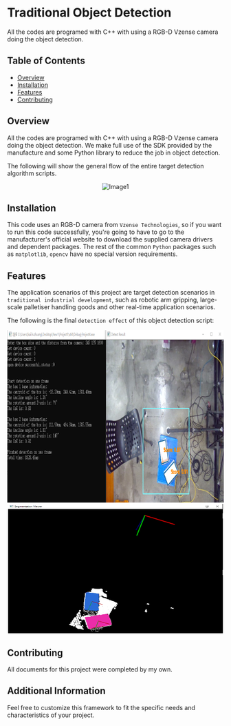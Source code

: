 # Traditional Object Detection

All the codes are programed with C++ with using a RGB-D Vzense camera doing the object detection.

## Table of Contents

- [Overview](#overview)
- [Installation](#installation)
- [Features](#features)
- [Contributing](#contributing)

## Overview

All the codes are programed with C++ with using a RGB-D Vzense camera doing the object detection.
We make full use of the SDK provided by the manufacture and some Python library to reduce the job in object detection.

The following will show the general flow of the entire target detection algorithm scripts.

<div style="text-align:center;">
    <img src="picture/picture1.png" alt="Image1" width="400" height="600">
</div>

## Installation

This code uses an RGB-D camera from `Vzense Technologies`, so if you want to run this code successfully, you're going to have to go to the manufacturer's official website to download the supplied camera drivers and dependent packages. The rest of the common `Python` packages such as `matplotlib`, `opencv` have no special version requirements.

## Features

The application scenarios of this project are target detection scenarios in  `traditional industrial development`, such as robotic arm gripping, large-scale palletiser handling goods and other real-time application scenarios. 

The following is the final `detection effect` of this object detection script:
<div style="text-align:center;">
    <img src="picture/picture2.png" alt="Image2" width="750" height="400">
</div>

<div style="text-align:center;">
    <img src="picture/picture3.png" alt="Image3" width="500" height="300">
</div>

## Contributing

All documents for this project were completed by my own.

## Additional Information

Feel free to customize this framework to fit the specific needs and characteristics of your project.

